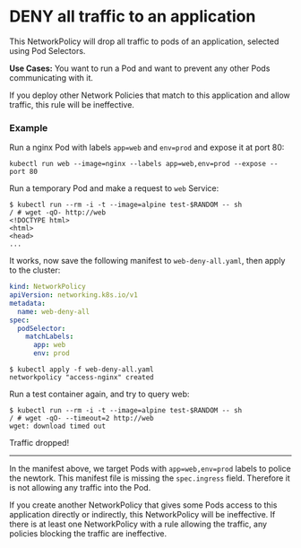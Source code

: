 # DENY all traffic to an application

This NetworkPolicy will drop all traffic to pods of an
application, selected using Pod Selectors.

**Use Cases:** You want to run a Pod and want to prevent any other
Pods communicating with it.

If you deploy other Network Policies that match to this application
and allow traffic, this rule will be ineffective.

### Example

Run a nginx Pod with labels `app=web` and `env=prod` and expose it at port 80:

    kubectl run web --image=nginx --labels app=web,env=prod --expose --port 80
    
Run a temporary Pod and make a request to `web` Service:

    $ kubectl run --rm -i -t --image=alpine test-$RANDOM -- sh
    / # wget -qO- http://web
    <!DOCTYPE html>
    <html>
    <head>
    ...
    
It works, now save the following manifest to `web-deny-all.yaml`,
then apply to the cluster:

```yaml
kind: NetworkPolicy
apiVersion: networking.k8s.io/v1
metadata:
  name: web-deny-all
spec:
  podSelector:
    matchLabels:
      app: web
      env: prod
```

```
$ kubectl apply -f web-deny-all.yaml
networkpolicy "access-nginx" created
```

Run a test container again, and try to query web:

    $ kubectl run --rm -i -t --image=alpine test-$RANDOM -- sh
    / # wget -qO- --timeout=2 http://web
    wget: download timed out

Traffic dropped!

-----

In the manifest above, we target Pods with `app=web,env=prod` labels
to police the newtork. This manifest file is missing the `spec.ingress` field.
Therefore it is not allowing any traffic into the Pod.

If you create another NetworkPolicy that gives some Pods access to this application
directly or indirectly, this NetworkPolicy will be ineffective. If there is at least
one NetworkPolicy with a rule allowing the traffic, any policies blocking the traffic
are ineffective.
